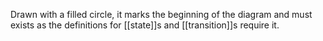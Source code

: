 Drawn with a filled circle, it marks the beginning of the diagram and must exists as the definitions for [[state]]s and [[transition]]s require it. 